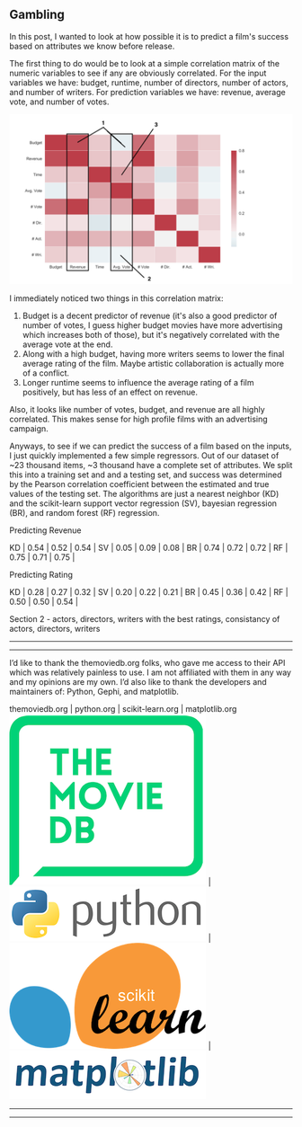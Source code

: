 Gambling
---

In this post, I wanted to look at how possible it is to predict a film's success based on attributes we know before release.

The first thing to do would be to look at a simple correlation matrix of the numeric variables to see if any are obviously correlated. For the input variables we have: budget, runtime, number of directors, number of actors, and number of writers. For prediction variables we have: revenue, average vote, and number of votes.

![correlation matrix](../assets/post3/corr_matrix_cmap_annotated.png)

I immediately noticed two things in this correlation matrix:
1) Budget is a decent predictor of revenue (it's also a good predictor of number of votes, I guess higher budget movies have more advertising which increases both of those), but it's negatively correlated with the average vote at the end.
2) Along with a high budget, having more writers seems to lower the final average rating of the film. Maybe artistic collaboration is actually more of a conflict.
3) Longer runtime seems to influence the average rating of a film positively, but has less of an effect on revenue.

Also, it looks like number of votes, budget, and revenue are all highly correlated. This makes sense for high profile films with an advertising campaign.

Anyways, to see if we can predict the success of a film based on the inputs, I just quickly implemented a few simple regressors. Out of our dataset of ~23 thousand items, ~3 thousand have a complete set of attributes. We split this into a training set and and a testing set, and success was determined by the Pearson correlation coefficient between the estimated and true values of the testing set. The algorithms are just a nearest neighbor (KD) and the scikit-learn support vector regression (SV), bayesian regression (BR), and random forest (RF) regression.

Predicting Revenue

KD | 0.54 | 0.52 | 0.54 |
SV | 0.05 | 0.09 | 0.08 |
BR | 0.74 | 0.72 | 0.72 |
RF | 0.75 | 0.71 | 0.75 |

Predicting Rating

KD | 0.28 | 0.27 | 0.32 |
SV | 0.20 | 0.22 | 0.21 |
BR | 0.45 | 0.36 | 0.42 |
RF | 0.50 | 0.50 | 0.54 |


Section 2 - actors, directors, writers with the best ratings, consistancy of actors, directors, writers






---
---
I’d like to thank the themoviedb.org folks, who gave me access to their API which was relatively painless to use. I am not affiliated with them in any way and my opinions are my own. I’d also like to thank the developers and maintainers of: Python, Gephi, and matplotlib.

themoviedb.org | python.org | scikit-learn.org | matplotlib.org
![the movie db](../assets/credit/tmdb.png) | ![python](../assets/credit/python.png) | ![gephi](../assets/credit/scikit.png) | ![matplotlib](../assets/credit/mpl.png)

---
---
